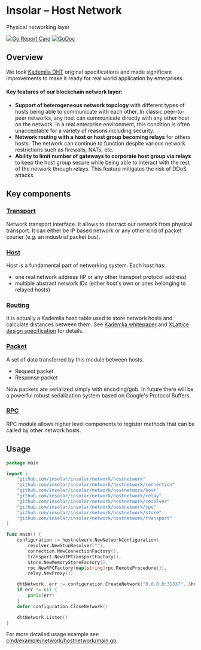 Insolar – Host Network
===============
Physical networking layer

[![Go Report Card](https://goreportcard.com/badge/github.com/insolar/insolar/network/hostnetwork)](https://goreportcard.com/report/github.com/insolar/insolar/network/host)
[![GoDoc](https://godoc.org/github.com/insolar/insolar/network/hostnetwork?status.svg)](https://godoc.org/github.com/insolar/insolar/network/host)


Overview
--------

We took [Kademlia DHT](https://en.wikipedia.org/wiki/Kademlia) original specifications and made significant improvements to make it ready
for real world application by enterprises.

#### Key features of our blockchain network layer:
 - **Support of heterogeneous network topology** with different types of hosts being able to communicate with each other.
   In classic peer-to-peer networks, any host can communicate directly with any other host on the network.
   In a real enterprise environment, this condition is often unacceptable for a variety of reasons including security.
 - **Network routing with a host or host group becoming relays** for others hosts.
   The network can continue to function despite various network restrictions such as firewalls, NATs, etc.
 - **Ability to limit number of gateways to corporate host group via relays** to keep the host group secure while being
   able to interact with the rest of the network through relays. This feature mitigates the risk of DDoS attacks.


Key components
--------------
### [Transport](https://godoc.org/github.com/insolar/insolar/network/hostnetwork/transport)
Network transport interface. It allows to abstract our network from physical transport.
It can either be IP based network or any other kind of packet courier (e.g. an industrial packet bus). 

### [Host](https://godoc.org/github.com/insolar/insolar/network/hostnetwork/host)
Host is a fundamental part of networking system. Each host has:
 - one real network address (IP or any other transport protocol address)
 - multiple abstract network IDs (either host's own or ones belonging to relayed hosts)

### [Routing](https://godoc.org/github.com/insolar/insolar/network/hostnetwork/routing)
It is actually a Kademlia hash table used to store network hosts and calculate distances between them.
See [Kademlia whitepaper](https://pdos.csail.mit.edu/~petar/papers/maymounkov-kademlia-lncs.pdf) and
[XLattice design specification](http://xlattice.sourceforge.net/components/protocol/kademlia/specs.html) for details.


### [Packet](https://godoc.org/github.com/insolar/insolar/network/hostnetwork/packet)
A set of data transferred by this module between hosts.
 - Request packet
 - Response packet
 
 Now packets are serialized simply with encoding/gob.
 In future there will be a powerful robust serialization system based on Google's Protocol Buffers.

### [RPC](https://godoc.org/github.com/insolar/insolar/network/hostnetwork/rpc)
RPC module allows higher level components to register methods that can be called by other network hosts.

Usage
-----

```go
package main

import (
	"github.com/insolar/insolar/network/hostnetwork"
	"github.com/insolar/insolar/network/hostnetwork/connection"
	"github.com/insolar/insolar/network/hostnetwork/host"
	"github.com/insolar/insolar/network/hostnetwork/relay"
	"github.com/insolar/insolar/network/hostnetwork/resolver"
	"github.com/insolar/insolar/network/hostnetwork/rpc"
	"github.com/insolar/insolar/network/hostnetwork/store"
	"github.com/insolar/insolar/network/hostnetwork/transport"
)

func main() {
	configuration := hostnetwork.NewNetworkConfiguration(
		resolver.NewStunResolver(""),
		connection.NewConnectionFactory(),
		transport.NewUTPTransportFactory(),
		store.NewMemoryStoreFactory(),
		rpc.NewRPCFactory(map[string]rpc.RemoteProcedure{}),
		relay.NewProxy())

	dhtNetwork, err := configuration.CreateNetwork("0.0.0.0:31337", &hostnetwork.Options{})
	if err != nil {
		panic(err)
	}
	defer configuration.CloseNetwork()

	dhtNetwork.Listen()
}
```

For more detailed usage example see [cmd/example/network/hostnetwork/main.go](../../cmd/example/network/hostnetwork/main.go)
